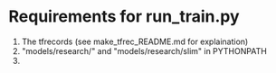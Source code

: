 Requirements for run_train.py
===

1) The tfrecords (see make_tfrec_README.md for explaination)
2) "models/research/" and "models/research/slim" in PYTHONPATH
3)
